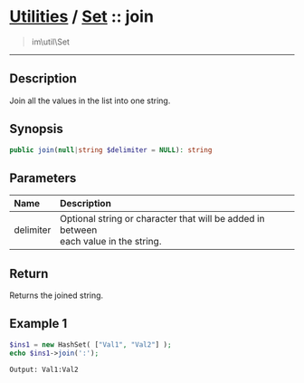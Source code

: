 # [Utilities](util.md) / [Set](util-Set.md) :: join
 > im\util\Set
____

## Description
Join all the values in the list into one string.

## Synopsis
```php
public join(null|string $delimiter = NULL): string
```

## Parameters
| Name | Description |
| :--- | :---------- |
| delimiter | Optional string or character that will be added in between<br />each value in the string. |

## Return
Returns the joined string.

## Example 1
```php
$ins1 = new HashSet( ["Val1", "Val2"] );
echo $ins1->join(':');
```

```
Output: Val1:Val2
```
